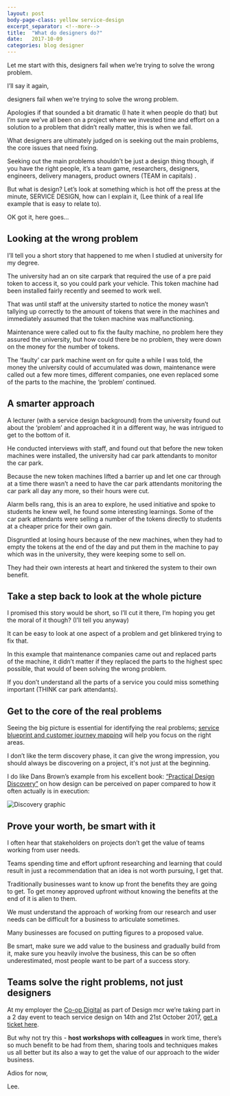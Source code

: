 ```yaml
---
layout: post
body-page-class: yellow service-design
excerpt_separator: <!--more-->
title:  "What do designers do?"
date:   2017-10-09
categories: blog designer
---
```


Let me start with this, designers fail when we’re trying to solve the wrong problem.
<!--more-->

I’ll say it again,

designers fail when we’re trying to solve the wrong problem.

Apologies if that sounded a bit dramatic (I hate it when people do that) but I’m sure we’ve all been on a project where we invested time and effort on a solution to a problem that didn’t really matter, this is when we fail.

What designers are ultimately judged on is seeking out the main problems, the core issues that need fixing.

Seeking out the main problems shouldn’t be just a design thing though, if you have the right people, it’s a team game, researchers, designers, engineers, delivery managers, product owners (TEAM in capitals) .

But what is design? Let’s look at something which is hot off the press at the minute, SERVICE DESIGN, how can I explain it, (Lee think of a real life example that is easy to relate to).

OK got it, here goes…

## Looking at the wrong problem
I’ll tell you a short story that happened to me when I studied at university for my degree.

The university had an on site carpark that required the use of a pre paid token to access it, so you could park your vehicle. This token machine had been installed fairly recently and seemed to work well.

That was until staff at the university started to notice the money wasn’t tallying up correctly to the amount of tokens that were in the machines and immediately assumed that the token machine was malfunctioning.    

Maintenance were called out to fix the faulty machine, no problem here they assured the university, but how could there be no problem, they were down on the money for the number of tokens.

The ‘faulty’ car park machine went on for quite a while I was told, the money the university could of accumulated was down, maintenance were called out a few more times, different companies, one even replaced some of the parts to the machine, the ‘problem’ continued.

## A smarter approach
A lecturer (with a service design background) from the university found out about the ‘problem’ and approached it in a different way, he was intrigued to get to the bottom of it.  

He conducted interviews with staff, and found out that before the new token machines were installed, the university had car park attendants to monitor the car park.  

Because the new token machines lifted a barrier up and let one car through at a time there wasn’t a need to have the car park attendants monitoring the car park all day any more, so their hours were cut.   

Alarm bells rang, this is an area to explore, he used initiative and spoke to students he knew well, he found some interesting learnings.  Some of the car park attendants were selling a number of the tokens directly to students at a cheaper price for their own gain.  

Disgruntled at losing hours because of the new machines, when they had to empty the tokens at the end of the day and put them in the machine to pay which was in the university, they were keeping some to sell on.  

They had their own interests at heart and tinkered the system to their own benefit.

## Take a step back to look at the whole picture
I promised this story would be short, so I’ll cut it there, I’m hoping you get the moral of it though? (I’ll tell you anyway)

It can be easy to look at one aspect of a problem and get blinkered trying to fix that.  

In this example that maintenance companies came out and replaced parts of the machine, it didn’t matter if they replaced the parts to the highest spec possible, that would of been solving the wrong problem.

If you don’t understand all the parts of a service you could miss something important (THINK car park attendants).


## Get to the core of the real problems
Seeing the big picture is essential for identifying the real problems; <a href="http://www.uxeskimo.co.uk/blog/designer/2017/09/17/survival-kit-for-a-designer-in-2017.html">service blueprint and customer journey mapping</a> will help you focus on the right areas.

I don’t like the term discovery phase, it can give the wrong impression, you should always be discovering on a project, it's not just at the beginning.

I do like Dans Brown’s example from his excellent book: <a href="https://abookapart.com/products/practical-design-discovery">“Practical Design Discovery”</a> on how design can be perceived on paper compared to how it often actually is in execution:

<img src="https://s3-eu-west-1.amazonaws.com/eskimo/discovery-info.png" alt="Discovery graphic">

## Prove your worth, be smart with it
I often hear that stakeholders on projects don’t get the value of teams working from user needs.   

Teams spending time and effort upfront researching and learning that could result in just a recommendation that an idea is not worth pursuing,  I get that.

Traditionally businesses want to know up front the benefits they are going to get.  To get money approved upfront without knowing the benefits at the end of it is alien to them.

We must understand the approach of working from our research and user needs can be difficult for a business to articulate sometimes.

Many businesses are focused on putting figures to a  proposed value.  

Be smart, make sure we add value to the business and gradually build from it, make sure you heavily involve the business, this can be so often underestimated, most people want to be part of a success story.

## Teams solve the right problems, not just designers
At my employer the <a href="https://twitter.com/CoopDigital">Co-op Digital</a> as part of Design mcr we’re taking part in a 2 day event to teach service design on 14th and 21st October 2017, <a href="https://www.eventbrite.co.uk/e/design-manchester-service-design-jam-tickets-38105416326?aff=es2">get a ticket here</a>.  

But why not try this - **host workshops with colleagues** in work time, there’s so much benefit to be had from them, sharing tools and techniques makes us all better but its also a way to get the value of our approach to the wider business.

Adios for now,

Lee.
